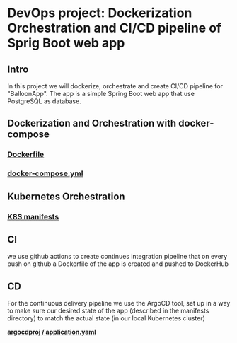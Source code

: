 
# DevOps project: Dockerization Orchestration and CI/CD pipeline of Sprig Boot web app
## Intro

In this project we will dockerize, orchestrate and create CI/CD pipeline for "BalloonApp". The app is a simple Spring Boot web app that use PostgreSQL as database.

## Dockerization and Orchestration with docker-compose

### [Dockerfile](https://github.com/AndrejBardakoski/KIII-Project/blob/main/Dockerfile)

### [docker-compose.yml](https://github.com/AndrejBardakoski/KIII-Project/blob/main/docker-compose.yml)

## Kubernetes Orchestration

### [K8S manifests](https://github.com/AndrejBardakoski/KIII-Project/tree/main/K8S%20manifests)

## CI
we use github actions to create continues integration pipeline that on every push on github a Dockerfile of the app is created and pushed to DockerHub

## CD
For the continuous delivery pipeline we use the ArgoCD tool, set up in a way to make sure our desired state of the app (described in the manifests directory) to match the actual state (in our local Kubernetes cluster)

 **[argocdproj / application.yaml](https://github.com/AndrejBardakoski/KIII-Project/blob/main/application.yaml)**